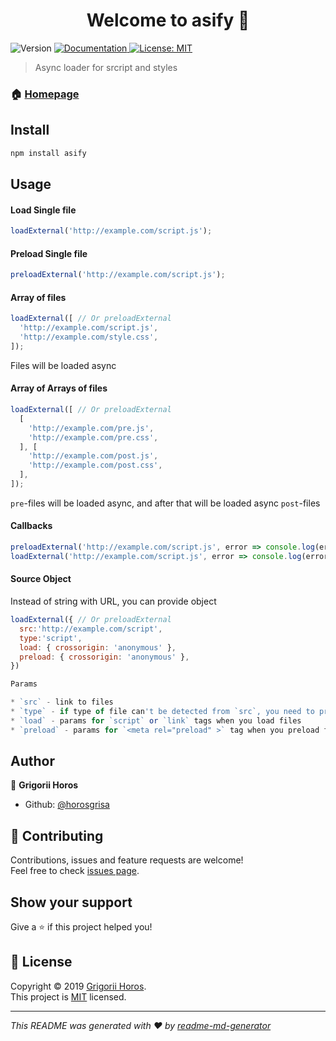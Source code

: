 <h1 align="center">Welcome to asify 👋</h1>
<p>
  <img alt="Version" src="https://img.shields.io/npm/v/asify.svg">
  <a href="https://github.com/horosgrisa/asify">
    <img alt="Documentation" src="https://img.shields.io/badge/documentation-yes-brightgreen.svg" target="_blank" />
  </a>
  <a href="https://github.com/horosgrisa/asify/LICENSE">
    <img alt="License: MIT" src="https://img.shields.io/badge/License-MIT-yellow.svg" target="_blank" />
  </a>
</p>

> Async loader for srcript and styles

### 🏠 [Homepage](https://github.com/horosgrisa/asify)

## Install

```sh
npm install asify
```

## Usage

#### Load Single file

```js
loadExternal('http://example.com/script.js');
```
#### Preload Single file

```js
preloadExternal('http://example.com/script.js');
```

#### Array of files

```js
loadExternal([ // Or preloadExternal
  'http://example.com/script.js',
  'http://example.com/style.css',
]);
```

Files will be loaded async

#### Array of Arrays of files

```js
loadExternal([ // Or preloadExternal
  [
    'http://example.com/pre.js',
    'http://example.com/pre.css',
  ], [
    'http://example.com/post.js',
    'http://example.com/post.css',
  ],
]);
```

`pre`-files will be loaded async, and after that will be loaded async `post`-files

#### Callbacks

```js
preloadExternal('http://example.com/script.js', error => console.log(error));
loadExternal('http://example.com/script.js', error => console.log(error));
```

#### Source Object 

Instead of string with URL, you can provide object

```js
loadExternal({ // Or preloadExternal
  src:'http://example.com/script',
  type:'script',
  load: { crossorigin: 'anonymous' },
  preload: { crossorigin: 'anonymous' },
})

Params

* `src` - link to files
* `type` - if type of file can't be detected from `src`, you need to provide `type` param
* `load` - params for `script` or `link` tags when you load files
* `preload` - params for `<meta rel="preload" >` tag when you preload files

```

## Author

👤 **Grigorii Horos**

* Github: [@horosgrisa](https://github.com/horosgrisa)

## 🤝 Contributing

Contributions, issues and feature requests are welcome!<br />Feel free to check [issues page](https://github.com/horosgrisa/asify/issues).

## Show your support

Give a ⭐️ if this project helped you!

## 📝 License

Copyright © 2019 [Grigorii Horos](https://github.com/horosgrisa).<br />
This project is [MIT](https://github.com/horosgrisa/asify/LICENSE) licensed.

***
_This README was generated with ❤️ by [readme-md-generator](https://github.com/kefranabg/readme-md-generator)_
